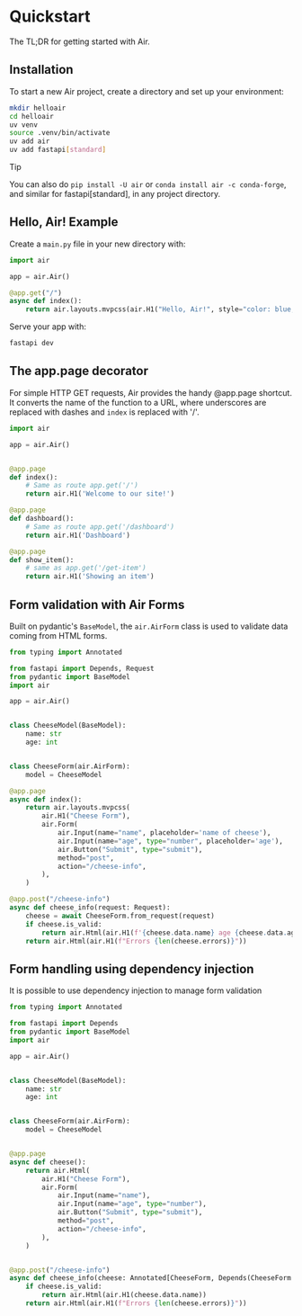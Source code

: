 # Quickstart

The TL;DR for getting started with Air.

## Installation

To start a new Air project, create a directory and set up your environment:

```sh
mkdir helloair
cd helloair
uv venv
source .venv/bin/activate
uv add air
uv add fastapi[standard]
```

> [!TIP]
> You can also do `pip install -U air` or `conda install air -c conda-forge`, and similar for fastapi[standard], in any project directory.

## Hello, Air! Example

Create a `main.py` file in your new directory with:

```python
import air

app = air.Air()

@app.get("/")
async def index():
    return air.layouts.mvpcss(air.H1("Hello, Air!", style="color: blue;"))
```

Serve your app with:

```sh
fastapi dev
```

## The app.page decorator

For simple HTTP GET requests, Air provides the handy @app.page shortcut. It converts the name of the function to a URL, where underscores are replaced with dashes and `index` is replaced with '/'.

```python
import air

app = air.Air()


@app.page 
def index():
    # Same as route app.get('/')
    return air.H1('Welcome to our site!')

@app.page
def dashboard():
    # Same as route app.get('/dashboard')
    return air.H1('Dashboard')

@app.page
def show_item():
    # same as app.get('/get-item')
    return air.H1('Showing an item')
```

## Form validation with Air Forms

Built on pydantic's `BaseModel`, the `air.AirForm` class is used to validate data coming from HTML forms.

```python
from typing import Annotated

from fastapi import Depends, Request
from pydantic import BaseModel
import air

app = air.Air()


class CheeseModel(BaseModel):
    name: str
    age: int


class CheeseForm(air.AirForm):
    model = CheeseModel

@app.page
async def index():
    return air.layouts.mvpcss(
        air.H1("Cheese Form"),
        air.Form(
            air.Input(name="name", placeholder='name of cheese'),
            air.Input(name="age", type="number", placeholder='age'),
            air.Button("Submit", type="submit"),
            method="post",
            action="/cheese-info",
        ),
    )

@app.post("/cheese-info")
async def cheese_info(request: Request):
    cheese = await CheeseForm.from_request(request)
    if cheese.is_valid:
        return air.Html(air.H1(f'{cheese.data.name} age {cheese.data.age}'))
    return air.Html(air.H1(f"Errors {len(cheese.errors)}"))
```

## Form handling using dependency injection

It is possible to use dependency injection to manage form validation

```python
from typing import Annotated

from fastapi import Depends
from pydantic import BaseModel
import air

app = air.Air()


class CheeseModel(BaseModel):
    name: str
    age: int


class CheeseForm(air.AirForm):
    model = CheeseModel


@app.page
async def cheese():
    return air.Html(
        air.H1("Cheese Form"),
        air.Form(
            air.Input(name="name"),
            air.Input(name="age", type="number"),
            air.Button("Submit", type="submit"),
            method="post",
            action="/cheese-info",
        ),
    )


@app.post("/cheese-info")
async def cheese_info(cheese: Annotated[CheeseForm, Depends(CheeseForm.validate)]):
    if cheese.is_valid:
        return air.Html(air.H1(cheese.data.name))
    return air.Html(air.H1(f"Errors {len(cheese.errors)}"))
```